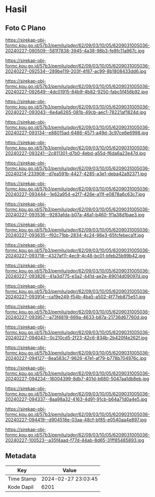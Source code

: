 # Hasil

## Foto C Plano

https://sirekap-obj-formc.kpu.go.id/57b3/pemilu/pdpr/62/09/03/10/05/6209031005036-20240227-090509--581f7838-3945-4a38-98b3-fe8fc11a967c.jpg

https://sirekap-obj-formc.kpu.go.id/57b3/pemilu/pdpr/62/09/03/10/05/6209031005036-20240227-092534--289be119-203f-4f87-ac99-8b1808433dd6.jpg

https://sirekap-obj-formc.kpu.go.id/57b3/pemilu/pdpr/62/09/03/10/05/6209031005036-20240227-092649--4dc01915-84b9-4b82-9250-fabc5f456b92.jpg

https://sirekap-obj-formc.kpu.go.id/57b3/pemilu/pdpr/62/09/03/10/05/6209031005036-20240227-093043--6e4a6265-081b-49cb-aec1-78221af1824d.jpg

https://sirekap-obj-formc.kpu.go.id/57b3/pemilu/pdpr/62/09/03/10/05/6209031005036-20240227-093134--e88015ad-6486-4571-a49d-3c97ce6e6998.jpg

https://sirekap-obj-formc.kpu.go.id/57b3/pemilu/pdpr/62/09/03/10/05/6209031005036-20240227-093241--2c811301-d7b0-4ebd-a55d-f6da6a23e47d.jpg

https://sirekap-obj-formc.kpu.go.id/57b3/pemilu/pdpr/62/09/03/10/05/6209031005036-20240214-233908--d7ea591b-4427-4285-a3e1-deba42a92371.jpg

https://sirekap-obj-formc.kpu.go.id/57b3/pemilu/pdpr/62/09/03/10/05/6209031005036-20240227-093444--1e62a954-e2f7-426e-a11f-e0878a6c63c7.jpg

https://sirekap-obj-formc.kpu.go.id/57b3/pemilu/pdpr/62/09/03/10/05/6209031005036-20240227-093536--9283afda-b07a-46a1-b460-1f1a38d1bae3.jpg

https://sirekap-obj-formc.kpu.go.id/57b3/pemilu/pdpr/62/09/03/10/05/6209031005036-20240227-093635--f92c71bb-2834-4c24-96e3-65fcfebeca1f.jpg

https://sirekap-obj-formc.kpu.go.id/57b3/pemilu/pdpr/62/09/03/10/05/6209031005036-20240227-093718--4327af11-4ec9-4c48-bc01-bfeb25b99b42.jpg

https://sirekap-obj-formc.kpu.go.id/57b3/pemilu/pdpr/62/09/03/10/05/6209031005036-20240227-093826--41a3d775-e3a2-441d-ae2e-89014d09097d.jpg

https://sirekap-obj-formc.kpu.go.id/57b3/pemilu/pdpr/62/09/03/10/05/6209031005036-20240227-093914--ca19e249-f54b-4ba5-a502-4f77eb875e51.jpg

https://sirekap-obj-formc.kpu.go.id/57b3/pemilu/pdpr/62/09/03/10/05/6209031005036-20240227-093957--a73f4819-669a-4633-b87a-21736d67760d.jpg

https://sirekap-obj-formc.kpu.go.id/57b3/pemilu/pdpr/62/09/03/10/05/6209031005036-20240227-094043--0c210cd5-2f23-42c6-834b-2b420f4e262f.jpg

https://sirekap-obj-formc.kpu.go.id/57b3/pemilu/pdpr/62/09/03/10/05/6209031005036-20240227-094127--8ea583c7-9626-47e1-af79-b778b704976c.jpg

https://sirekap-obj-formc.kpu.go.id/57b3/pemilu/pdpr/62/09/03/10/05/6209031005036-20240227-094234--16004399-8db7-401d-b680-5047aa1db8eb.jpg

https://sirekap-obj-formc.kpu.go.id/57b3/pemilu/pdpr/62/09/03/10/05/6209031005036-20240227-094337--8aa98a32-4163-4d91-91cb-b64a71d0a4e5.jpg

https://sirekap-obj-formc.kpu.go.id/57b3/pemilu/pdpr/62/09/03/10/05/6209031005036-20240227-094419--d904518e-03aa-48cf-bf85-e0540aa4e897.jpg

https://sirekap-obj-formc.kpu.go.id/57b3/pemilu/pdpr/62/09/03/10/05/6209031005036-20240227-100523--a35f4aad-f77d-44ab-8d65-31ff85485893.jpg


## Metadata

| Key        | Value               |
| ---------- | ------------------- |
| Time Stamp | 2024-02-27 23:03:45 |
| Kode Dapil | 6201                |



